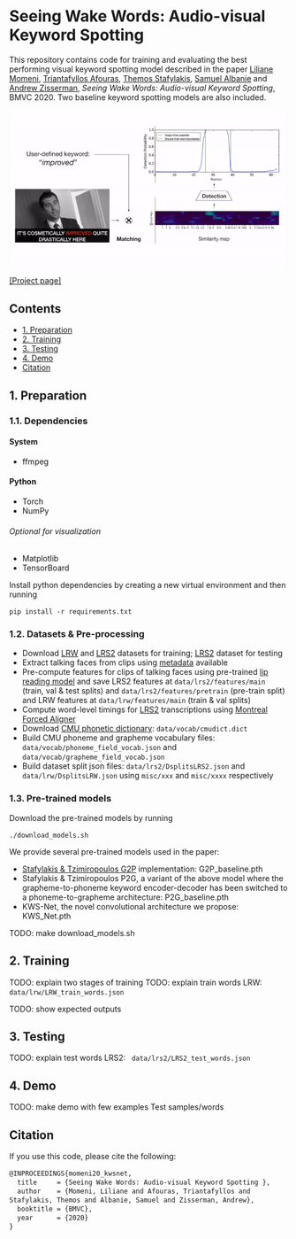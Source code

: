 # Seeing Wake Words: Audio-visual Keyword Spotting
This repository contains code for training and evaluating the best performing visual keyword spotting model described in the paper [Liliane Momeni](http://www.robots.ox.ac.uk/~liliane/), [Triantafyllos Afouras](http://www.robots.ox.ac.uk/~afourast/), [Themos Stafylakis](http://github.com/tstafylakis), [Samuel Albanie](http://www.robots.ox.ac.uk/~albanie/) and [Andrew Zisserman](http://www.robots.ox.ac.uk/~az/),
*Seeing Wake Words: Audio-visual Keyword Spotting*, BMVC 2020. Two baseline keyword spotting models are also included.

![alt text](media/teaser/teaser_fig.gif )

[[Project page]](http://www.robots.ox.ac.uk/~vgg/research/kws-net/) 


## Contents
* [1. Preparation](https://github.com/lilianemomeni/KWS-Net#1-preparation)
* [2. Training](https://github.com/lilianemomeni/KWS-Net#2-training)
* [3. Testing](https://github.com/lilianemomeni/KWS-Net#3-testing)
* [4. Demo](https://github.com/lilianemomeni/KWS-Net#3-demo)
* [Citation](https://github.com/lilianemomeni/KWS-Net#citation)


## 1. Preparation

### 1.1. Dependencies

#### System 
* ffmpeg

#### Python 
* Torch
* NumPy

###### Optional for visualization
* Matplotlib
* TensorBoard

Install python dependencies by creating a new virtual environment and then running 

```
pip install -r requirements.txt
```

### 1.2. Datasets & Pre-processing

* Download [LRW](https://www.robots.ox.ac.uk/~vgg/data/lip_reading/lrw1.html) and [LRS2](https://www.robots.ox.ac.uk/~vgg/data/lip_reading/lrs2.html) datasets for training; [LRS2](https://www.robots.ox.ac.uk/~vgg/data/lip_reading/lrs2.html) dataset for testing
* Extract talking faces from clips using [metadata](https://www.robots.ox.ac.uk/~vgg/data/lip_reading/) available
* Pre-compute features for clips of talking faces using pre-trained [lip reading model](https://github.com/afourast/deep_lip_reading) and save LRS2 features at ```data/lrs2/features/main``` (train, val & test splits)  and ```data/lrs2/features/pretrain``` (pre-train split) and LRW features at ```data/lrw/features/main``` (train & val splits)
* Compute word-level timings for [LRS2](https://www.robots.ox.ac.uk/~vgg/data/lip_reading/lrs2.html) transcriptions using [Montreal Forced Aligner](https://montreal-forced-aligner.readthedocs.io/en/latest/)
* Download [CMU phonetic dictionary](https://github.com/cmusphinx/cmudict): ```data/vocab/cmudict.dict```
* Build CMU phoneme and grapheme vocabulary files: ```data/vocab/phoneme_field_vocab.json``` and ```data/vocab/grapheme_field_vocab.json```
* Build dataset split json files: ```data/lrs2/DsplitsLRS2.json``` and ```data/lrw/DsplitsLRW.json``` using ```misc/xxx``` and ```misc/xxxx``` respectively


### 1.3. Pre-trained models

Download the pre-trained models by running

```
./download_models.sh
```
We provide several pre-trained models used in the paper:

* [Stafylakis & Tzimiropoulos G2P](https://arxiv.org/pdf/1807.08469.pdf) implementation: G2P_baseline.pth
* Stafylakis & Tzimiropoulos P2G, a variant of the above model where the grapheme-to-phoneme keyword encoder-decoder has been switched to a phoneme-to-grapheme architecture: P2G_baseline.pth
* KWS-Net, the novel convolutional architecture we propose: KWS_Net.pth

TODO: make download_models.sh

## 2. Training

TODO: explain two stages of training
TODO: explain train words LRW: ```data/lrw/LRW_train_words.json ```


TODO: show expected outputs

## 3. Testing
TODO: explain test words LRS2:  ``` data/lrs2/LRS2_test_words.json```

## 4. Demo

TODO: make demo with few examples Test samples/words

## Citation
If you use this code, please cite the following:
```
@INPROCEEDINGS{momeni20_kwsnet,
  title     = {Seeing Wake Words: Audio-visual Keyword Spotting },
  author    = {Momeni, Liliane and Afouras, Triantafyllos and Stafylakis, Themos and Albanie, Samuel and Zisserman, Andrew},
  booktitle = {BMVC},
  year      = {2020}
}

